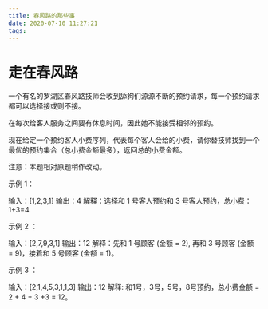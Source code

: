 ```yaml
---
title: 春风路的那些事
date: 2020-07-10 11:27:21
tags:
---
```


# 走在春风路

一个有名的罗湖区春风路技师会收到舔狗们源源不断的预约请求，每一个预约请求都可以选择接或则不接。

在每次给客人服务之间要有休息时间，因此她不能接受相邻的预约。

现在给定一个预约客人小费序列，代表每个客人会给的小费，请你替技师找到一个最优的预约集合（总小费金额最多），返回总的小费金额。



注意：本题相对原题稍作改动。



示例 1：

输入：[1,2,3,1]
输出：4
解释：选择和 1 号客人预约和 3 号客人预约，总小费：1+3=4



示例 2 ：

输入：[2,7,9,3,1]
输出：12
解释：先和 1 号顾客 (金额 = 2), 再和 3 号顾客 (金额 = 9)，接着和 5 号顾客 (金额 = 1)。



示例 3 ：

输入：[2,1,4,5,3,1,1,3]
输出：12
解释: 和1号，3号，5号，8号预约，总小费金额 = 2 + 4 + 3 +3 = 12。









[^独自莫凭栏，无限江山，别时容易见时难。]: 

